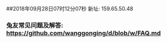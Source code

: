 ##2018年09月28日07时12分07秒 新址: 159.65.50.48
### 兔友常见问题及解答: https://github.com/wanggonging/d/blob/w/FAQ.md
